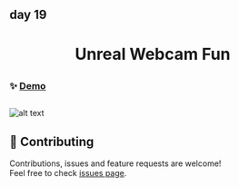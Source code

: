 ## day 19

<h1 align="center"> Unreal Webcam Fun </h1>

##

### ✨ [Demo](https://mosaif00.github.io/30-Days-JavaScript-Challenge/19-Unreal-WebCam-Fun/index.html)

##

![alt text](./screen19.gif)

## 🤝 Contributing

Contributions, issues and feature requests are welcome!<br />Feel free to check [issues page](https://github.com/MoSaif00/30-Days-JavaScript-Challenge/issues).
